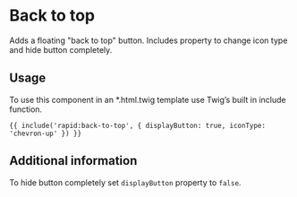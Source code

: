 # Back to top

Adds a floating "back to top" button. Includes property to change icon type and hide button completely.

## Usage

To use this component in an *.html.twig template use Twig’s built in include function.

```
{{ include('rapid:back-to-top', { displayButton: true, iconType: 'chevron-up' }) }}
```

## Additional information

To hide button completely set `displayButton` property to `false`.
